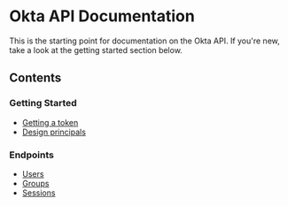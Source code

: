 Okta API Documentation
======================

This is the starting point for documentation on the Okta API. If you're new, take a look at the getting started section below.

Contents
--------

### Getting Started
* [Getting a token](https://github.com/okta/api/docs/getting_started/getting_a_token.md)
* [Design principals](https://github.com/okta/api/docs/getting_started/design_principles.md)

### Endpoints
* [Users](https://github.com/okta/api/docs/endpoints/users.md)
* [Groups](https://github.com/okta/api/docs/endpoints/groups.md)
* [Sessions](https://github.com/okta/api/docs/endpoints/sessions.md)
